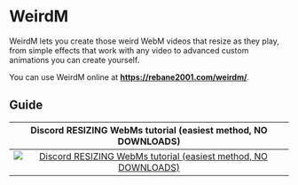 # WeirdM
WeirdM lets you create those weird WebM videos that resize as they play, from simple effects that work with any video to advanced custom animations you can create yourself.

You can use WeirdM online at **https://rebane2001.com/weirdm/**.

## Guide

| Discord RESIZING WebMs tutorial (easiest method, NO DOWNLOADS) |
|:--:|
| [![Discord RESIZING WebMs tutorial (easiest method, NO DOWNLOADS)](https://img.youtube.com/vi/Wf2filWCcJo/0.jpg "Discord RESIZING WebMs tutorial (easiest method, NO DOWNLOADS)")](https://youtu.be/Wf2filWCcJo) |
